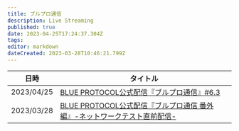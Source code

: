 ```yaml
---
title: ブルプロ通信
description: Live Streaming
published: true
date: 2023-04-25T17:24:37.304Z
tags: 
editor: markdown
dateCreated: 2023-03-28T10:46:21.799Z
---
```


|日時|タイトル|
|---|---|
|2023/04/25|[BLUE PROTOCOL公式配信『ブルプロ通信』#6.3](/ブルプロ通信/2023-04-25)|
|2023/03/28|[BLUE PROTOCOL公式配信『ブルプロ通信 番外編』-ネットワークテスト直前配信-](/ブルプロ通信/2023-03-28)|
